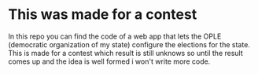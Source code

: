 # This was made for a contest

In this repo you can find the code of a web app that lets the OPLE (democratic organization of my state) configure the elections for the state. This is made for a contest which result is still unknows so until the result comes up and the idea is well formed i won't write more code.
